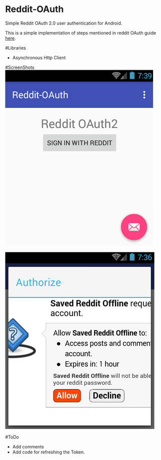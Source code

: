 # Reddit-OAuth
Simple Reddit OAuth 2.0 user authentication for Android.

This is a simple implementation of steps mentioned in reddit OAuth guide [here](https://github.com/reddit/reddit/wiki/OAuth2). 

#Libraries 
* Asynchronous Http Client


#ScreenShots
![Sign in](/Screenshots/sign_in.png)

![Authorize](/Screenshots/Authorize_reddit.png)

#ToDo

- Add comments
- Add code for refreshing the Token.

